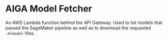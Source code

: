 # AIGA Model Fetcher

An AWS Lambda function behind the API Gateway. Used to list models that passed the SageMaker pipeline as well as to download the requested `.mlmodel` files.
